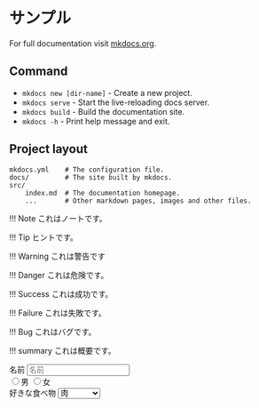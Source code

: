 # サンプル

For full documentation visit [mkdocs.org](https://www.mkdocs.org).

## Command

* `mkdocs new [dir-name]` - Create a new project.
* `mkdocs serve` - Start the live-reloading docs server.
* `mkdocs build` - Build the documentation site.
* `mkdocs -h` - Print help message and exit.

## Project layout

    mkdocs.yml    # The configuration file.
    docs/         # The site built by mkdocs.
    src/
        index.md  # The documentation homepage.
        ...       # Other markdown pages, images and other files.

!!! Note
    これはノートです。

!!! Tip
    ヒントです。

!!! Warning
    これは警告です

!!! Danger
    これは危険です。

!!! Success
    これは成功です。

!!! Failure
    これは失敗です。

!!! Bug
    これはバグです。

!!! summary
    これは概要です。


<label for="name">名前</label>
<input type="text" name="name" id="name" placeholder="名前"><br />
<label><input type="radio" name="sex" value="male">男</label>
<label><input type="radio" name="sex" value="female">女</label><br />
<label for="food">好きな食べ物</label>
<select name="food" id="food">
    <option value="meat">肉</option>
    <option value="fish">魚</option>
    <option value="vegetable">野菜</option>
    <option value="other">それ以外</option>
</select>